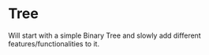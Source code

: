 # Tree
Will start with a simple Binary Tree and slowly add different features/functionalities to it.
